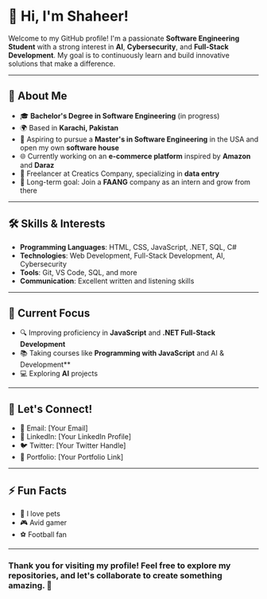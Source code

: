 # 👋 Hi, I'm Shaheer!

Welcome to my GitHub profile! I'm a passionate **Software Engineering Student** with a strong interest in **AI**, **Cybersecurity**, and **Full-Stack Development**. My goal is to continuously learn and build innovative solutions that make a difference.

---

## 🌟 About Me
- 🎓 **Bachelor's Degree in Software Engineering** (in progress)  
- 🌍 Based in **Karachi, Pakistan**  
- 🚀 Aspiring to pursue a **Master's in Software Engineering** in the USA and open my own **software house**  
- 🌐 Currently working on an **e-commerce platform** inspired by **Amazon** and **Daraz**  
- 💼 Freelancer at Creatics Company, specializing in **data entry**  
- 🎯 Long-term goal: Join a **FAANG** company as an intern and grow from there  

---

## 🛠 Skills & Interests
- **Programming Languages**: HTML, CSS, JavaScript, .NET, SQL, C#  
- **Technologies**: Web Development, Full-Stack Development, AI, Cybersecurity  
- **Tools**: Git, VS Code, SQL, and more  
- **Communication**: Excellent written and listening skills  

---

## 🌱 Current Focus
- 🔍 Improving proficiency in **JavaScript** and **.NET Full-Stack Development**  
- 📚 Taking courses like **Programming with JavaScript** and AI & Development**  
- 💻 Exploring **AI** projects  

---

## 💬 Let's Connect!
- 📧 Email: [Your Email]  
- 💼 LinkedIn: [Your LinkedIn Profile]  
- 🐦 Twitter: [Your Twitter Handle]  
- 🌟 Portfolio: [Your Portfolio Link]  

---

## ⚡ Fun Facts
- 🐾 I love pets  
- 🎮 Avid gamer   
- ⚽ Football fan  

---

### Thank you for visiting my profile! Feel free to explore my repositories, and let's collaborate to create something amazing. 🌟
